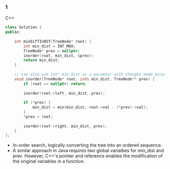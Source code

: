 ### 1
C++
```C++
class Solution {
public:
    
    int minDiffInBST(TreeNode* root) {
        int min_dist = INT_MAX;
        TreeNode* prev = nullptr;
        inorder(root, min_dist, &prev);
        return min_dist;
    }
    
    // can also use int* min_dist as a paramter with changes made accordingly in the method
    void inorder(TreeNode* root, int& min_dist, TreeNode** prev) {
        if (root == nullptr) return;
        
        inorder(root->left, min_dist, prev);
        
        if (*prev) {
            min_dist = min(min_dist, root->val - (*prev)->val);
        }
        *prev = root;
        
        inorder(root->right, min_dist, prev);
    }
};
```

* In-order search, logically converting the tree into an ordered sequence.
* A similar approach in Java requires two global varialbes for min_dist and prev. However, C++'s pointer and reference 
enables the modification of the original variables in a function.
